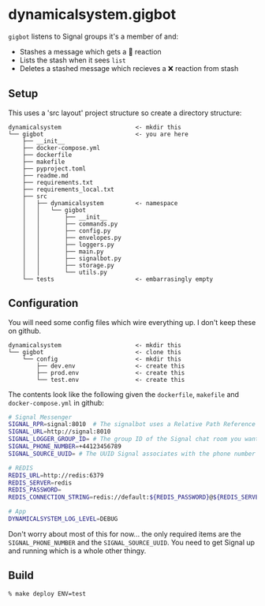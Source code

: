 # dynamicalsystem.gigbot

`gigbot` listens to Signal groups it's a member of and:

* Stashes a message which gets a 📌 reaction
* Lists the stash when it sees `list`
* Deletes a stashed message which recieves a ❌ reaction from stash

## Setup

This uses a 'src layout' project structure so create a directory structure:

```tree
dynamicalsystem                     <- mkdir this
└── gigbot                          <- you are here
    ├── __init__
    ├── docker-compose.yml
    ├── dockerfile
    ├── makefile
    ├── pyproject.toml
    ├── readme.md
    ├── requirements.txt
    ├── requirements_local.txt
    ├── src
    │   ├── dynamicalsystem         <- namespace
    │   │   └── gigbot
    │   │       ├── __init__
    │   │       ├── commands.py
    │   │       ├── config.py
    │   │       ├── envelopes.py
    │   │       ├── loggers.py
    │   │       ├── main.py
    │   │       ├── signalbot.py
    │   │       ├── storage.py
    │   │       └── utils.py
    └── tests                       <- embarrasingly empty
```

## Configuration

You will need some config files which wire everything up.  I don't keep these on github.

```tree
dynamicalsystem                     <- mkdir this
└── gigbot                          <- clone this
    └── config                      <- mkdir this
        ├── dev.env                 <- create this
        ├── prod.env                <- create this
        └── test.env                <- create this

```

The contents look like the following given the `dockerfile`, `makefile` and `docker-compose.yml` in github:

```bash
# Signal Messenger
SIGNAL_RPR=signal:8010	# The signalbot uses a Relative Path Reference
SIGNAL_URL=http://signal:8010
SIGNAL_LOGGER_GROUP_ID= # The group ID of the Signal chat room you want to log to
SIGNAL_PHONE_NUMBER=+44123456789
SIGNAL_SOURCE_UUID= # The UUID Signal associates with the phone number

# REDIS
REDIS_URL=http://redis:6379
REDIS_SERVER=redis
REDIS_PASSWORD=
REDIS_CONNECTION_STRING=redis://default:${REDIS_PASSWORD}@${REDIS_SERVER}:6379

# App
DYNAMICALSYSTEM_LOG_LEVEL=DEBUG
```

Don't worry about most of this for now... the only required items are the `SIGNAL_PHONE_NUMBER` and the `SIGNAL_SOURCE_UUID`. You need to get Signal up and running which is a whole other thingy.

## Build

```bash
% make deploy ENV=test
```
